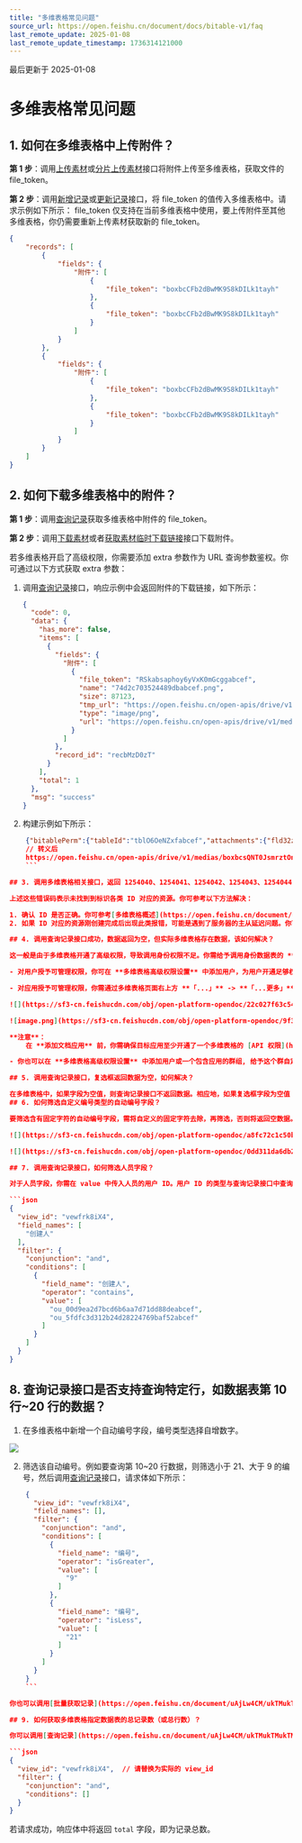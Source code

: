 ```yaml
---
title: "多维表格常见问题"
source_url: https://open.feishu.cn/document/docs/bitable-v1/faq
last_remote_update: 2025-01-08
last_remote_update_timestamp: 1736314121000
---
```

最后更新于 2025-01-08

# 多维表格常见问题

## 1. 如何在多维表格中上传附件？

**第 1 步**：调用[上传素材](https://open.feishu.cn/document/uAjLw4CM/ukTMukTMukTM/reference/drive-v1/media/upload_all)或[分片上传素材](https://open.feishu.cn/document/uAjLw4CM/ukTMukTMukTM/reference/drive-v1/media/upload_prepare)接口将附件上传至多维表格，获取文件的 file_token。

**第 2 步**：调用[新增记录](https://open.feishu.cn/document/uAjLw4CM/ukTMukTMukTM/reference/bitable-v1/app-table-record/create)或[更新记录](https://open.feishu.cn/document/uAjLw4CM/ukTMukTMukTM/reference/bitable-v1/app-table-record/update)接口，将 file_token 的值传入多维表格中。请求示例如下所示：
file_token 仅支持在当前多维表格中使用，要上传附件至其他多维表格，你仍需要重新上传素材获取新的 file_token。
```json
{
    "records": [
        {
            "fields": {
                "附件": [
                    {
                        "file_token": "boxbcCFb2dBwMK9S8kDILk1tayh"
                    },
                    {
                        "file_token": "boxbcCFb2dBwMK9S8kDILk1tayh"
                    }
                ]
            }
        },
        {
            "fields": {
                "附件": [
                    {
                        "file_token": "boxbcCFb2dBwMK9S8kDILk1tayh"
                    },
                    {
                        "file_token": "boxbcCFb2dBwMK9S8kDILk1tayh"
                    }
                ]
            }
        }
    ]
}
```

## 2. 如何下载多维表格中的附件？

**第 1 步**：调用[查询记录](https://open.feishu.cn/document/uAjLw4CM/ukTMukTMukTM/reference/bitable-v1/app-table-record/search)获取多维表格中附件的 file_token。

**第 2 步**：调用[下载素材](https://open.feishu.cn/document/uAjLw4CM/ukTMukTMukTM/reference/drive-v1/media/download)或者[获取素材临时下载链接](https://open.feishu.cn/document/uAjLw4CM/ukTMukTMukTM/reference/drive-v1/media/batch_get_tmp_download_url)接口下载附件。

若多维表格开启了高级权限，你需要添加 extra 参数作为 URL 查询参数鉴权。你可通过以下方式获取 extra 参数：

1. 调用[查询记录](https://open.feishu.cn/document/uAjLw4CM/ukTMukTMukTM/reference/bitable-v1/app-table-record/search)接口，响应示例中会返回附件的下载链接，如下所示：
    ```json
    {
      "code": 0,
      "data": {
        "has_more": false,
        "items": [
          {
            "fields": {
              "附件": [
                {
                  "file_token": "RSkabsaphoy6yVxK0mGcggabcef",
                  "name": "74d2c703524489dbabcef.png",
                  "size": 87123,
                  "tmp_url": "https://open.feishu.cn/open-apis/drive/v1/medias/batch_get_tmp_download_url?file_tokens=RSkabsaphoy6yVxK0mGcggabcef&extra={"bitablePerm":{"tableId":"tblz8ExGaVhuiSD1","rev":32}}",  // 素材临时下载链接对应的 URL 值，需要对此字符串进行 URL 编码
                  "type": "image/png",
                  "url": "https://open.feishu.cn/open-apis/drive/v1/medias/RSkabsaphoy6yVxK0mGcggabcef/download?extra={"bitablePerm":{"tableId":"tblz8ExGaVhuiSD1","rev":32}}"   // 下载素材对应的 URL 值，需要对此字符串进行 URL 编码
                }
              ]
            },
            "record_id": "recbMzD0zT"
          }
        ],
        "total": 1
      },
      "msg": "success"
    }
    ```

2. 构建示例如下所示：

```JSON
    {"bitablePerm":{"tableId":"tblO6OeNZxfabcef","attachments":{"fld32zZi5I":{"rec0BuOHq":["boxbcsQNT0JsmrztOnX530abcef"]}}}}
    // 转义后
    https://open.feishu.cn/open-apis/drive/v1/medias/boxbcsQNT0JsmrztOnX530abcef/download?extra=%7B%22bitablePerm%22%3A%7B%22tableId%22%3A%22tblO6OeNZxfabcef%22%2C%22attachments%22%3A%7B%22fld32zZi5I%22%3A%7B%22rec0BuOHq%22%3A%5B%22boxbcsQNT0JsmrztOnX530abcef%22%5D%7D%7D%7D%7D
    ```

## 3. 调用多维表格相关接口，返回 1254040、1254041、1254042、1254043、1254044 等 NotFound 错误码，该如何解决？

上述这些错误码表示未找到到标识各类 ID 对应的资源。你可参考以下方法解决：

1. 确认 ID 是否正确。你可参考[多维表格概述](https://open.feishu.cn/document/ukTMukTMukTM/uUDN04SN0QjL1QDN/bitable-overview)标获取各类资源的 ID
2. 如果 ID 对应的资源刚创建完成后出现此类报错，可能是遇到了服务器的主从延迟问题。你可尝试等待几秒之后重试。

## 4. 调用查询记录接口成功，数据返回为空，但实际多维表格存在数据，该如何解决？

这一般是由于多维表格开通了高级权限，导致调用身份权限不足。你需给予调用身份数据表的 **可管理** 权限或多维表格的 **可管理** 等权限，再重新调用。具体步骤如下所示：

- 对用户授予可管理权限，你可在 **多维表格高级权限设置** 中添加用户，为用户开通足够权限。具体可参考飞书帮助中心文档[使用多维表格高级权限](https://www.feishu.cn/hc/zh-CN/articles/588604550568-%E4%BD%BF%E7%94%A8%E5%A4%9A%E7%BB%B4%E8%A1%A8%E6%A0%BC%E9%AB%98%E7%BA%A7%E6%9D%83%E9%99%90)。

- 对应用授予可管理权限，你需通过多维表格页面右上方 **「...」** -> **「...更多」** ->**「添加文档应用」** 入口为应用添加可管理权限。

![](https://sf3-cn.feishucdn.com/obj/open-platform-opendoc/22c027f63c540592d3ca8f41d48bb107_CSas7OYJBR.png?height=1994&lazyload=true&maxWidth=550&width=3278)

![image.png](https://sf3-cn.feishucdn.com/obj/open-platform-opendoc/9f3353931fafeea16a39f0eb887db175_0tjzC9P3zU.png?height=728&lazyload=true&maxWidth=550&width=890)

**注意**：
    在 **添加文档应用** 前，你需确保目标应用至少开通了一个多维表格的 [API 权限](https://open.feishu.cn/document/ukTMukTMukTM/uYTM5UjL2ETO14iNxkTN/scope-list)。否则你将无法在文档应用窗口搜索到目标应用。    

- 你也可以在 **多维表格高级权限设置** 中添加用户或一个包含应用的群组, 给予这个群自定义的读写等权限。  

## 5. 调用查询记录接口，复选框返回数据为空，如何解决？

在多维表格中，如果字段为空值，则查询记录接口不返回数据。相应地，如果复选框字段为空值（即用户没有选中和取消选中过该复选框），则查询记录接口也不返回数据。在此场景下，由于空值效果与复选框为 `false` 效果相同，开发者需自行兼容该空值场景。
## 6. 如何筛选自定义编号类型的自动编号字段？

要筛选含有固定字符的自动编号字段，需将自定义的固定字符去除，再筛选，否则将返回空数据。如下图，自定义的固定字符为 2024，在调用查询记录接口时，需确保仅 value 的值为自增部分数字，不包含自定义的 2024。

![](https://sf3-cn.feishucdn.com/obj/open-platform-opendoc/a8fc72c1c50b1621a18886aba56c0008_PMPNNaXEXe.png?height=488&lazyload=true&maxWidth=350&width=495)

![](https://sf3-cn.feishucdn.com/obj/open-platform-opendoc/0dd311da6db2fa91ad4e3ab2425ad3d7_myNxGtTNGr.png?height=428&lazyload=true&maxWidth=650&width=1594)

## 7. 调用查询记录接口，如何筛选人员字段？

对于人员字段，你需在 value 中传入人员的用户 ID。用户 ID 的类型与查询记录接口中查询参数 `user_id_type` 指定的类型一致，默认为 Open ID 类型。以下为筛选人员 ID 为 `ou_00d9ea2d7bcd6b6aa7d71dd88deabcef` 和 `ou_5fdfc3d312b24d28224769baf52abcef` 的请求示例：

```json
{
  "view_id": "vewfrk8iX4",
  "field_names": [
    "创建人"
  ],
  "filter": {
    "conjunction": "and",
    "conditions": [
      {
        "field_name": "创建人",
        "operator": "contains",
        "value": [
          "ou_00d9ea2d7bcd6b6aa7d71dd88deabcef",
          "ou_5fdfc3d312b24d28224769baf52abcef"
        ]
      }
    ]
  }
}
```
## 8. 查询记录接口是否支持查询特定行，如数据表第 10 行~20 行的数据？

1. 在多维表格中新增一个自动编号字段，编号类型选择自增数字。

![](https://sf3-cn.feishucdn.com/obj/open-platform-opendoc/036152cbc21520eb106eae1e3329bdec_haAdeKitl7.png?height=561&lazyload=true&maxWidth=350&width=518)

2. 筛选该自动编号。例如要查询第 10~20 行数据，则筛选小于 21、大于 9 的编号，然后调用[查询记录](https://open.feishu.cn/document/uAjLw4CM/ukTMukTMukTM/reference/bitable-v1/app-table-record/search)接口，请求体如下所示：

```json
    {
      "view_id": "vewfrk8iX4",
      "field_names": [],
      "filter": {
        "conjunction": "and",
        "conditions": [
          {
            "field_name": "编号",
            "operator": "isGreater",
            "value": [
              "9"
            ]
          },
          {
            "field_name": "编号",
            "operator": "isLess",
            "value": [
              "21"
            ]
          }
        ]
      }
    }
    ```

你也可以调用[批量获取记录](https://open.feishu.cn/document/uAjLw4CM/ukTMukTMukTM/reference/bitable-v1/app-table-record/batch_get)接口，使用记录的 Record ID 来查询，获取多条记录的数据。

## 9. 如何获取多维表格指定数据表的总记录数（或总行数）？

你可以调用[查询记录](https://open.feishu.cn/document/uAjLw4CM/ukTMukTMukTM/reference/bitable-v1/app-table-record/search)接口，在请求体中将 `conditions` 字段设为空或不设置，以下为请求体示例：

```json
{
  "view_id": "vewfrk8iX4",  // 请替换为实际的 view_id
  "filter": {
    "conjunction": "and",
    "conditions": []
  }
}
```
若请求成功，响应体中将返回 `total` 字段，即为记录总数。
